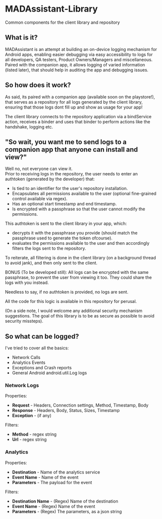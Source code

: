 # MADAssistant-Library
Common components for the client library and repository



## What is it?
MADAssistant is an attempt at building an on-device logging mechanism for Android apps, enabling easier debugging via easy accessibility to logs for all developers, QA testers, Product Owners/Managers and miscellaneous.
Paired with the companion app, it allows logging of varied information (listed later), that should help in auditing the app and debugging issues.



## So how does it work?
As said, its paired with a companion app (available soon on the playstore!), that serves as a repository for all logs generated by the client library, ensuring that those logs dont fill up and show as usage for your app!

The client library connects to the repository application via a bindService action, receives a binder and uses that binder to perform actions like the handshake, logging etc.


## "So wait, you want me to send logs to a companion app that anyone can install and view?"
Well no, not everyone can view it.  
Prior to receiving logs in the repository, the user needs to enter an authtoken (generated by the developer) that:
- Is tied to an identifier for the user's repository installation.
- Encapsulates all permissions available to the user (optional fine-grained control available via regex).
- Has an optional start timestamp and end timestamp.
- Is encrypted with a passphrase so that the user cannot modify the permissions.  

This authtoken is sent to the client library in your app, which:
- decrypts it with the passphrase you provide (should match the passphrase used to generate the token ofcourse).
- evaluates the permissions available to the user and then accordingly filters the logs sent to the repository.

To reiterate, all filtering is done in the client library (on a background thread to avoid jank), and then only sent to the client.  

BONUS (To be developed still): All logs can be encrypted with the same passphrase, to prevent the user from viewing it too. They could share the logs with you instead.

Needless to say, if no authtoken is provided, no logs are sent.

All the code for this logic is available in this repository for perusal.

(On a side note, I would welcome any additional security mechanism suggestions. The goal of this library is to be as secure as possible to avoid security missteps).


## So what can be logged?
I've tried to cover all the basics:
- Network Calls
- Analytics Events
- Exceptions and Crash reports
- General Android android.util.Log logs


### Network Logs
Properties:
- **Request** - Headers, Connection settings, Method, Timestamp, Body
- **Response** - Headers, Body, Status, Sizes, Timestamp
- **Exception** - (if any)

Filters:
- **Method** - regex string
- **Url** - regex string

### Analytics
Properties:
- **Destination** - Name of the analytics service
- **Event Name** - Name of the event
- **Parameters** - The payload for the event

Filters:
- **Destination Name** - (Regex) Name of the destination
- **Event Name** - (Regex) Name of the event
- **Parameters** - (Regex) The parameters, as a json string




